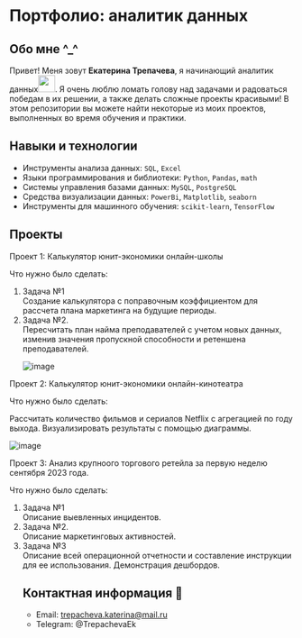 # Портфолио: аналитик данных

## Обо мне ^_^
Привет! Меня зовут **Екатерина Трепачева**, я начинающий аналитик данных<img src="https://media.giphy.com/media/WUlplcMpOCEmTGBtBW/giphy.gif" width="30px">. Я очень люблю ломать голову над задачами и радоваться победам в их решении, а также делать сложные проекты красивыми! В этом репозитории вы можете найти некоторые из моих проектов, выполненных во время обучения и практики.

## Навыки и технологии
- Инструменты анализа данных: ``SQL``, ``Excel``
- Языки программирования и библиотеки: ``Python``, ``Pandas``, ``math`` 
- Системы управления базами данных: ``MySQL``, ``PostgreSQL``
- Средства визуализации данных: ``PowerBi``, ``Matplotlib``, ``seaborn``
- Инструменты для машинного обучения: ``scikit-learn``, ``TensorFlow``

## Проекты
<p> Проект 1: Калькулятор юнит-экономики онлайн-школы</p>
<p>Что нужно было сделать:<p>
<ol>
  <li>Задача №1</li>
Создание калькулятора с поправочным коэффициентом для рассчета плана маркетинга на будущие периоды.

  <li>Задача №2.</li>
Пересчитать план найма преподавателей с учетом новых данных, изменив значения пропускной способности и ретеншена преподавателей.
																																	
![image](https://github.com/KaterinaTrepacheva/AD/assets/150717109/cf7abb73-31c7-4ea3-95cc-5020bc854aa9)
</ol>
<p> Проект 2: Калькулятор юнит-экономики онлайн-кинотеатра</p>
<p>Что нужно было сделать:<p>

Рассчитать количество фильмов и сериалов Netflix с агрегацией по году выхода. Визуализировать результаты с помощью диаграммы.
	
  ![image](https://github.com/KaterinaTrepacheva/AD/assets/150717109/0be6a5a4-a0cc-4309-8f55-09126110cc3c)

<p> Проект 3: Анализ крупноого торгового ретейла за первую неделю сентября 2023 года.</p>
<p>Что нужно было сделать:<p>
<ol>
<li>Задача №1</li>
Описание выевленных инцидентов.
	
<li>Задача №2.</li>
Описание маркетинговых активностей.

<li>Задача №3</li>
Описание всей операционной отчетности и составление инструкции для ее использования. Демонстрация дешбордов.



## Контактная информация 📩
- Email: trepacheva.katerina@mail.ru
- Telegram: @TrepachevaEk

